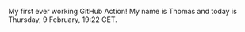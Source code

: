 My first ever working GitHub Action!
My name is Thomas and today is Thursday, 9 February, 19:22 CET. 
